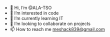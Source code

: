- 👋 Hi, I’m @ALA-TSO
- 👀 I’m interested in code 
- 🌱 I’m currently learning IT
- 💞️ I’m looking to collaborate on projects
- 📫 How to reach me meshack839@gmail.com

<!---
ALA-TSO/ALA-TSO is a ✨ special ✨ repository because its `README.md` (this file) appears on your GitHub profile.
You can click the Preview link to take a look at your changes.
--->
